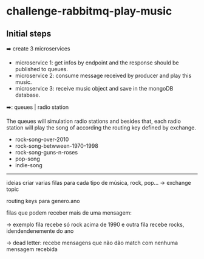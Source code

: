 # challenge-rabbitmq-play-music

## Initial steps

:arrow_right: create 3 microservices
  * microservice 1: get infos by endpoint and the response should be published to queues.
  * microservice 2: consume message received by producer and play this music.
  * microservice 3: receive music object and save in the mongoDB database.
  
:arrow_right:: queues | radio station

The queues will simulation radio stations and besides that, each radio station will play the song of according the routing key defined by exchange.
  * rock-song-over-2010
  * rock-song-betwween-1970-1998
  * rock-song-guns-n-roses
  * pop-song
  * indie-song

---

ideias
criar varias filas para cada tipo de música, rock, pop... -> exchange topic

routing keys para genero.ano

filas que podem receber mais de uma mensagem:

-> exemplo fila recebe só rock acima de 1990 e outra fila recebe rocks, idendendenemente do ano

-> dead letter: recebe mensagens que não dão match com nenhuma mensagem recebida
